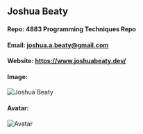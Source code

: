 ## Joshua Beaty
#### Repo: 4883 Programming Techniques Repo
#### Email: joshua.a.beaty@gmail.com
#### Website: https://www.joshuabeaty.dev/
#### Image:
![Joshua Beaty](https://i.imgur.com/IvmZdVCb.jpg)
#### Avatar:
![Avatar](https://i.imgur.com/wr1oEvRs.jpg)
